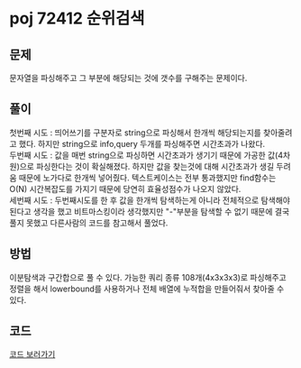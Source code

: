 # poj 72412 순위검색

## 문제
문자열을 파싱해주고 그 부분에 해당되는 것에 갯수를 구해주는 문제이다.


## 풀이
첫번째 시도 : 띄어쓰기를 구분자로 string으로 파싱해서 한개씩 해당되는지를 찾아줄려고 했다. 하지만 string으로 info,query 두개를 파싱해주면 시간초과가 나왔다.
<br>
두번째 시도 : 값을 매번 string으로 파싱하면 시간초과가 생기기 때문에 가공한 값(4차원)으로 파싱한다는 것이 확실해졌다. 하지만 값을 찾는것에 대해 시간초과가 생길 두려움 때문에 
노가다로 한개씩 넣어줬다. 텍스트케이스는 전부 통과했지만 find함수는 O(N) 시간복잡도를 가지기 때문에 당연히 효율성점수가 나오지 않았다.
<br>
세번째 시도 : 두번째시도를 한 후 값을 한개씩 탐색하는게 아니라 전체적으로 탐색해야된다고 생각을 했고 비트마스킹이라 생각했지만 "-"부분을 탐색할 수 없기 때문에 결국 풀지 못했고
다른사람의 코드를 참고해서 풀었다.

## 방법
이분탐색과 구간합으로 풀 수 있다. 가능한 쿼리 종류 108개(4x3x3x3)로 파싱해주고 정렬을 해서 lowerbound를 사용하거나 전체 배열에 누적합을 만들어줘서 찾아줄 수 있다.



     

## 코드
[코드 보러가기]()

